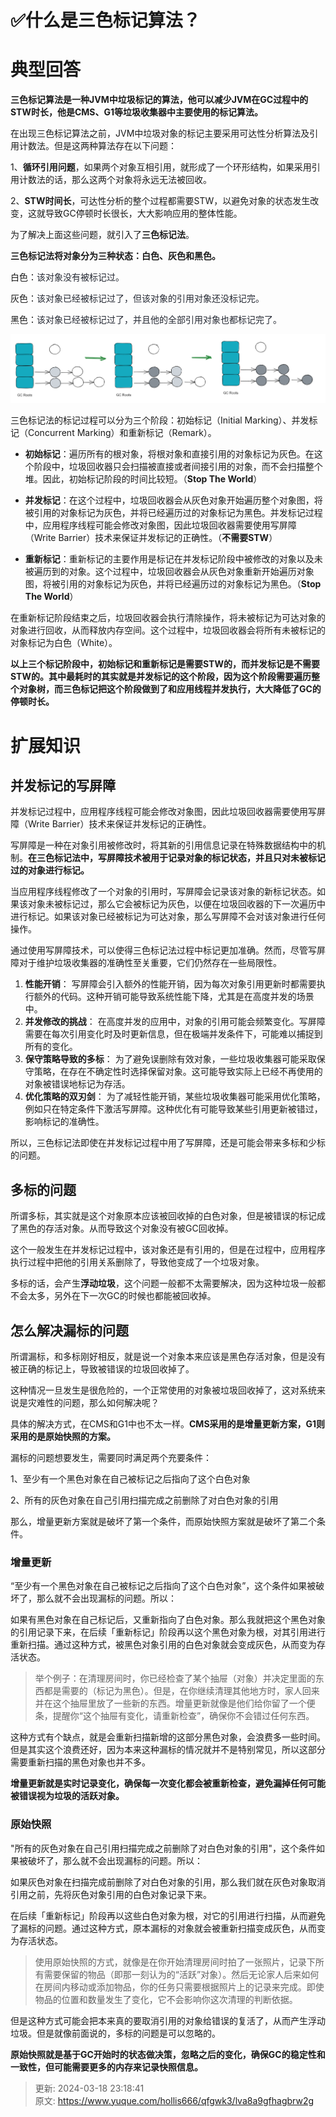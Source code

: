 # ✅什么是三色标记算法？

# 典型回答


**三色标记算法是一种JVM中垃圾标记的算法，他可以减少JVM在GC过程中的STW时长，他是CMS、G1等垃圾收集器中主要使用的标记算法。**



在出现三色标记算法之前，JVM中垃圾对象的标记主要采用可达性分析算法及引用计数法。但是这两种算法存在以下问题：



1、**循环引用问题**，如果两个对象互相引用，就形成了一个环形结构，如果采用引用计数法的话，那么这两个对象将永远无法被回收。



2、**STW时间长**，可达性分析的整个过程都需要STW，以避免对象的状态发生改变，这就导致GC停顿时长很长，大大影响应用的整体性能。



为了解决上面这些问题，就引入了**三色标记法**。



**三色标记法将对象分为三种状态：白色、灰色和黑色。**



白色：<font style="color:rgb(37, 41, 51);">该对象没有被标记过。</font>

灰色：<font style="color:rgb(37, 41, 51);">该对象已经被标记过了，但该对象的引用对象还没标记完。</font>

黑色：<font style="color:rgb(37, 41, 51);">该对象已经被标记过了，并且他的全部引用对象也都标记完了。</font>

<font style="color:rgb(37, 41, 51);"></font>

![1678616351411-1a4bf73b-4ddf-4eea-a630-782cba47a061.png](./img/61rD4RvqrbLQfvXA/1678616351411-1a4bf73b-4ddf-4eea-a630-782cba47a061-734809.png)

<font style="color:rgb(37, 41, 51);"></font>

三色标记法的标记过程可以分为三个阶段：初始标记（Initial Marking）、并发标记（Concurrent Marking）和重新标记（Remark）。



+ **初始标记**：遍历所有的根对象，将根对象和直接引用的对象标记为灰色。在这个阶段中，垃圾回收器只会扫描被直接或者间接引用的对象，而不会扫描整个堆。因此，初始标记阶段的时间比较短。（**Stop The World**）



+ **并发标记**：在这个过程中，垃圾回收器会从灰色对象开始遍历整个对象图，将被引用的对象标记为灰色，并将已经遍历过的对象标记为黑色。并发标记过程中，应用程序线程可能会修改对象图，因此垃圾回收器需要使用写屏障（Write Barrier）技术来保证并发标记的正确性。（**不需要STW**）



+ **重新标记**：重新标记的主要作用是标记在并发标记阶段中被修改的对象以及未被遍历到的对象。这个过程中，垃圾回收器会从灰色对象重新开始遍历对象图，将被引用的对象标记为灰色，并将已经遍历过的对象标记为黑色。（**Stop The World**）



在重新标记阶段结束之后，垃圾回收器会执行清除操作，将未被标记为可达对象的对象进行回收，从而释放内存空间。这个过程中，垃圾回收器会将所有未被标记的对象标记为白色（White）。



**以上三个标记阶段中，初始标记和重新标记是需要STW的，而并发标记是不需要STW的。其中最耗时的其实就是并发标记的这个阶段，因为这个阶段需要遍历整个对象树，而三色标记把这个阶段做到了和应用线程并发执行，大大降低了GC的停顿时长。**



# 扩展知识


## 并发标记的写屏障


并发标记过程中，应用程序线程可能会修改对象图，因此垃圾回收器需要使用写屏障（Write Barrier）技术来保证并发标记的正确性。



写屏障是一种在对象引用被修改时，将其新的引用信息记录在特殊数据结构中的机制。**在三色标记法中，写屏障技术被用于记录对象的标记状态，并且只对未被标记过的对象进行标记。**



当应用程序线程修改了一个对象的引用时，写屏障会记录该对象的新标记状态。如果该对象未被标记过，那么它会被标记为灰色，以便在垃圾回收器的下一次遍历中进行标记。如果该对象已经被标记为可达对象，那么写屏障不会对该对象进行任何操作。



通过使用写屏障技术，可以使得三色标记法过程中标记更加准确。然而，尽管写屏障对于维护垃圾收集器的准确性至关重要，它们仍然存在一些局限性。



1. **性能开销**： 写屏障会引入额外的性能开销，因为每次对象引用更新时都需要执行额外的代码。这种开销可能导致系统性能下降，尤其是在高度并发的场景中。
2. **并发修改的挑战**： 在高度并发的应用中，对象的引用可能会频繁变化。写屏障需要在每次引用变化时及时更新信息，但在极端并发条件下，可能难以捕捉到所有的变化。
3. **保守策略导致的多标**： 为了避免误删除有效对象，一些垃圾收集器可能采取保守策略，在存在不确定性时选择保留对象。这可能导致实际上已经不再使用的对象被错误地标记为存活。
4. **优化策略的双刃剑**： 为了减轻性能开销，某些垃圾收集器可能采用优化策略，例如只在特定条件下激活写屏障。这种优化有可能导致某些引用更新被错过，影响标记的准确性。



所以，三色标记法即使在并发标记过程中用了写屏障，还是可能会带来多标和少标的问题。



## 多标的问题


所谓多标，其实就是这个对象原本应该被回收掉的白色对象，但是被错误的标记成了黑色的存活对象。从而导致这个对象没有被GC回收掉。



这个一般发生在并发标记过程中，该对象还是有引用的，但是在过程中，应用程序执行过程中把他的引用关系删除了，导致他变成了一个垃圾对象。



多标的话，会产生**浮动垃圾**，这个问题一般都不太需要解决，因为这种垃圾一般都不会太多，另外在下一次GC的时候也都能被回收掉。



## 怎么解决漏标的问题


所谓漏标，和多标刚好相反，就是说一个对象本来应该是黑色存活对象，但是没有被正确的标记上，导致被错误的垃圾回收掉了。



这种情况一旦发生是很危险的，一个正常使用的对象被垃圾回收掉了，这对系统来说是灾难性的问题，那么如何解决呢？



具体的解决方式，在CMS和G1中也不太一样。**CMS采用的是增量更新方案，G1则采用的是原始快照的方案。**



漏标的问题想要发生，需要同时满足两个充要条件：



1、至少有一个黑色对象在自己被标记之后指向了这个白色对象

2、所有的灰色对象在自己引用扫描完成之前删除了对白色对象的引用



那么，增量更新方案就是破坏了第一个条件，而原始快照方案就是破坏了第二个条件。



### 增量更新


“至少有一个黑色对象在自己被标记之后指向了这个白色对象”，这个条件如果被破坏了，那么就不会出现漏标的问题。所以：



如果有黑色对象在自己标记后，又重新指向了白色对象。那么我就把这个黑色对象的引用记录下来，在后续「重新标记」阶段再以这个黑色对象为根，对其引用进行重新扫描。通过这种方式，被黑色对象引用的白色对象就会变成灰色，从而变为存活状态。



> 举个例子：在清理房间时，你已经检查了某个抽屉（对象）并决定里面的东西都是需要的（标记为黑色）。但是，在你继续清理其他地方时，家人回来并在这个抽屉里放了一些新的东西。增量更新就像是他们给你留了一个便条，提醒你“这个抽屉有变化，请重新检查”，确保你不会错过任何东西。
>



这种方式有个缺点，就是会重新扫描新增的这部分黑色对象，会浪费多一些时间。但是其实这个浪费还好，因为本来这种漏标的情况就并不是特别常见，所以这部分需要重新扫描的黑色对象也并不多。



**增量更新就是实时记录变化，确保每一次变化都会被重新检查，避免漏掉任何可能被错误视为垃圾的活跃对象。**



### 原始快照


"所有的灰色对象在自己引用扫描完成之前删除了对白色对象的引用"，这个条件如果被破坏了，那么就不会出现漏标的问题。所以：



如果灰色对象在扫描完成前删除了对白色对象的引用，那么我们就在灰色对象取消引用之前，先将灰色对象引用的白色对象记录下来。



在后续「重新标记」阶段再以这些白色对象为根，对它的引用进行扫描，从而避免了漏标的问题。通过这种方式，原本漏标的对象就会被重新扫描变成灰色，从而变为存活状态。



> 使用原始快照的方式，就像是在你开始清理房间时拍了一张照片，记录下所有需要保留的物品（即那一刻认为的“活跃”对象）。然后无论家人后来如何在房间内移动或添加物品，你的任务只需要根据照片上的记录来完成。即使物品的位置和数量发生了变化，它不会影响你这次清理的判断依据。
>



但是这种方式可能会把本来真的要取消引用的对象给错误的复活了，从而产生浮动垃圾。但是就像前面说的，多标的问题是可以忽略的。



**原始快照就是基于GC开始时的状态做决策，忽略之后的变化，确保GC的稳定性和一致性，但可能需要更多的内存来记录快照信息。**



> 更新: 2024-03-18 23:18:41  
> 原文: <https://www.yuque.com/hollis666/qfgwk3/lva8a9gfhagbrw2g>